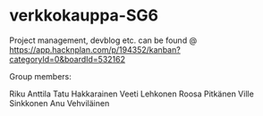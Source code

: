 # verkkokauppa-SG6

Project management, devblog etc. can be found @ https://app.hacknplan.com/p/194352/kanban?categoryId=0&boardId=532162

Group members:

Riku Anttila
Tatu Hakkarainen
Veeti Lehkonen
Roosa Pitkänen
Ville Sinkkonen
Anu Vehviläinen
